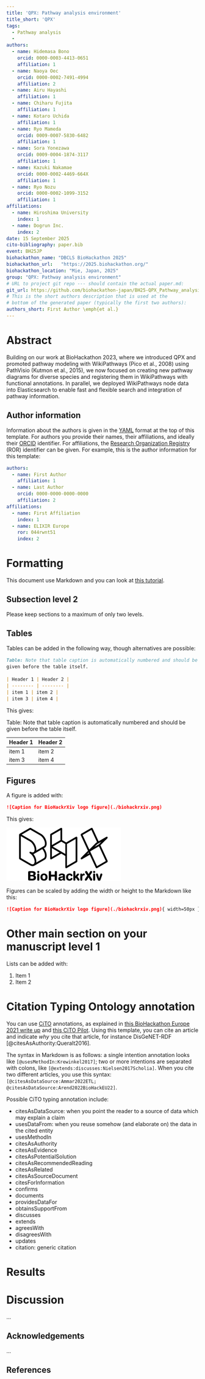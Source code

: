 ```yaml
---
title: 'QPX: Pathway analysis environment'
title_short: 'QPX'
tags:
  - Pathway analysis
  - 
authors:
  - name: Hidemasa Bono
    orcid: 0000-0003-4413-0651
    affiliation: 1
  - name: Naoya Oec
    orcid: 0000-0002-7491-4994
    affiliation: 2
  - name: Airu Hayashi
    affiliation: 1
  - name: Chiharu Fujita
    affiliation: 1
  - name: Kotaro Uchida
    affiliation: 1
  - name: Ryo Mameda
    orcid: 0009-0007-5830-6482
    affiliation: 1
  - name: Sora Yonezawa
    orcid: 0009-0004-1874-3117
    affiliation: 1
  - name: Kazuki Nakamae
    orcid: 0000-0002-4469-664X
    affiliation: 1
  - name: Ryo Nozu
    orcid: 0000-0002-1099-3152
    affiliation: 1
affiliations:
  - name: Hiroshima University
    index: 1
  - name: Dogrun Inc.
    index: 2
date: 15 September 2025
cito-bibliography: paper.bib
event: BH25JP
biohackathon_name: "DBCLS BioHackathon 2025"
biohackathon_url:   "https://2025.biohackathon.org/"
biohackathon_location: "Mie, Japan, 2025"
group: "QPX: Pathway analysis environment"
# URL to project git repo --- should contain the actual paper.md:
git_url: https://github.com/biohackathon-japan/BH25-QPX_Pathway_analysis_environment
# This is the short authors description that is used at the
# bottom of the generated paper (typically the first two authors):
authors_short: First Author \emph{et al.}
---
```


# Abstract

Building on our work at BioHackathon 2023, where we introduced QPX and promoted pathway modeling with WikiPathways (Pico et al., 2008) using PathVisio (Kutmon et al., 2015), we now focused on creating new pathway diagrams for diverse species and registering them in WikiPathways with functional annotations. In parallel, we deployed WikiPathways node data into Elasticsearch to enable fast and flexible search and integration of pathway information.

## Author information

Information about the authors is given in the [YAML](https://en.wikipedia.org/wiki/YAML) format at the top of this template.
For authors you provide their names, their affiliations, and ideally their [ORCID](https://orcid.org/)
identifier. For affiliations, the [Research Organization Registry](https://ror.org/) (ROR) identifier can be given.
For example, this is the author information for this template:

```yaml
authors:
  - name: First Author
    affiliation: 1
  - name: Last Author
    orcid: 0000-0000-0000-0000
    affiliation: 2
affiliations:
  - name: First Affiliation
    index: 1
  - name: ELIXIR Europe
    ror: 044rwnt51
    index: 2
```

# Formatting

This document use Markdown and you can look at [this tutorial](https://www.markdowntutorial.com/).

## Subsection level 2

Please keep sections to a maximum of only two levels.

## Tables

Tables can be added in the following way, though alternatives are possible:

```markdown
Table: Note that table caption is automatically numbered and should be
given before the table itself.

| Header 1 | Header 2 |
| -------- | -------- |
| item 1 | item 2 |
| item 3 | item 4 |
```

This gives:

Table: Note that table caption is automatically numbered and should be
given before the table itself.

| Header 1 | Header 2 |
| -------- | -------- |
| item 1 | item 2 |
| item 3 | item 4 |

## Figures

A figure is added with:

```markdown
![Caption for BioHackrXiv logo figure](./biohackrxiv.png)
```

This gives:

![Caption for BioHackrXiv logo figure](./biohackrxiv.png)

Figures can be scaled by adding the width or height to the Markdown like this:

```markdown
![Caption for BioHackrXiv logo figure](./biohackrxiv.png){ width=50px }
```

# Other main section on your manuscript level 1

Lists can be added with:

1. Item 1
2. Item 2

# Citation Typing Ontology annotation

You can use [CiTO](http://purl.org/spar/cito/2018-02-12) annotations, as explained in [this BioHackathon Europe 2021 write up](https://raw.githubusercontent.com/biohackrxiv/bhxiv-metadata/main/doc/elixir_biohackathon2021/paper.md) and [this CiTO Pilot](https://www.biomedcentral.com/collections/cito).
Using this template, you can cite an article and indicate _why_ you cite that article, for instance DisGeNET-RDF [@citesAsAuthority:Queralt2016].

The syntax in Markdown is as follows: a single intention annotation looks like
`[@usesMethodIn:Krewinkel2017]`; two or more intentions are separated
with colons, like `[@extends:discusses:Nielsen2017Scholia]`. When you cite two
different articles, you use this syntax: `[@citesAsDataSource:Ammar2022ETL; @citesAsDataSource:Arend2022BioHackEU22]`.

Possible CiTO typing annotation include:

* citesAsDataSource: when you point the reader to a source of data which may explain a claim
* usesDataFrom: when you reuse somehow (and elaborate on) the data in the cited entity
* usesMethodIn
* citesAsAuthority
* citesAsEvidence
* citesAsPotentialSolution
* citesAsRecommendedReading
* citesAsRelated
* citesAsSourceDocument
* citesForInformation
* confirms
* documents
* providesDataFor
* obtainsSupportFrom
* discusses
* extends
* agreesWith
* disagreesWith
* updates
* citation: generic citation


# Results


# Discussion

...

## Acknowledgements

...

## References
